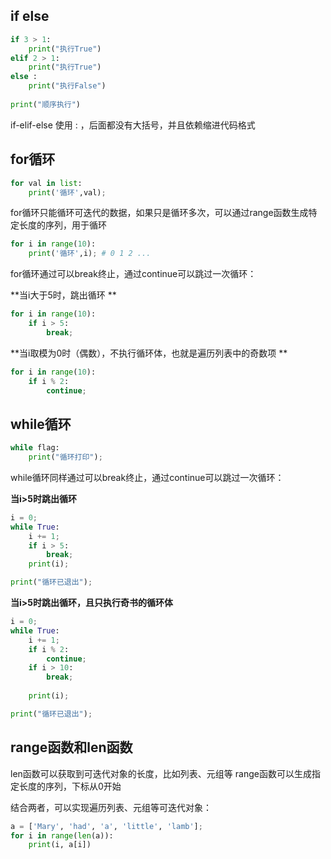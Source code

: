 ## if else

```python
if 3 > 1:
	print("执行True")
elif 2 > 1:
	print("执行True")
else :
	print("执行False")
	
print("顺序执行")
```

if-elif-else 使用 : ，后面都没有大括号，并且依赖缩进代码格式

## for循环

```python
for val in list:
	print('循环',val);
```

for循环只能循环可迭代的数据，如果只是循环多次，可以通过range函数生成特定长度的序列，用于循环
```python
for i in range(10):
	print('循环',i); # 0 1 2 ...
```

for循环通过可以break终止，通过continue可以跳过一次循环：

**当i大于5时，跳出循环 **
```python
for i in range(10):
	if i > 5:
		break;
```

**当i取模为0时（偶数），不执行循环体，也就是遍历列表中的奇数项 **
```python
for i in range(10):
	if i % 2:
		continue;
```

## while循环
```python
while flag:
	print("循环打印");
```

while循环同样通过可以break终止，通过continue可以跳过一次循环：

**当i>5时跳出循环**
```python
i = 0;
while True:
    i += 1;
    if i > 5:
        break;
    print(i);

print("循环已退出");
```

**当i>5时跳出循环，且只执行奇书的循环体**
```python
i = 0;
while True:
    i += 1;
    if i % 2:
        continue;
    if i > 10:
        break;
    
    print(i);

print("循环已退出");
```

## range函数和len函数

len函数可以获取到可迭代对象的长度，比如列表、元组等
range函数可以生成指定长度的序列，下标从0开始

结合两者，可以实现遍历列表、元组等可迭代对象：
```python
a = ['Mary', 'had', 'a', 'little', 'lamb'];
for i in range(len(a)):
	print(i, a[i])
```
